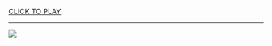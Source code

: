 
<a href="https://premium76.site?title=c_programming_snake_game&ref=12M">CLICK TO PLAY</a></h3>
<hr>

<a href="https://premium76.site?title=c_programming_snake_game&ref=12M"><img src="https://clearcache.store/games.png"></a>



